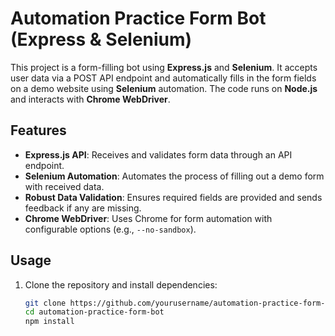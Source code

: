 # Automation Practice Form Bot (Express & Selenium)

This project is a form-filling bot using **Express.js** and **Selenium**. It accepts user data via a POST API endpoint and automatically fills in the form fields on a demo website using **Selenium** automation. The code runs on **Node.js** and interacts with **Chrome WebDriver**.

## Features

- **Express.js API**: Receives and validates form data through an API endpoint.
- **Selenium Automation**: Automates the process of filling out a demo form with received data.
- **Robust Data Validation**: Ensures required fields are provided and sends feedback if any are missing.
- **Chrome WebDriver**: Uses Chrome for form automation with configurable options (e.g., `--no-sandbox`).

## Usage

1. Clone the repository and install dependencies:
   ```bash
   git clone https://github.com/yourusername/automation-practice-form-bot.git
   cd automation-practice-form-bot
   npm install
